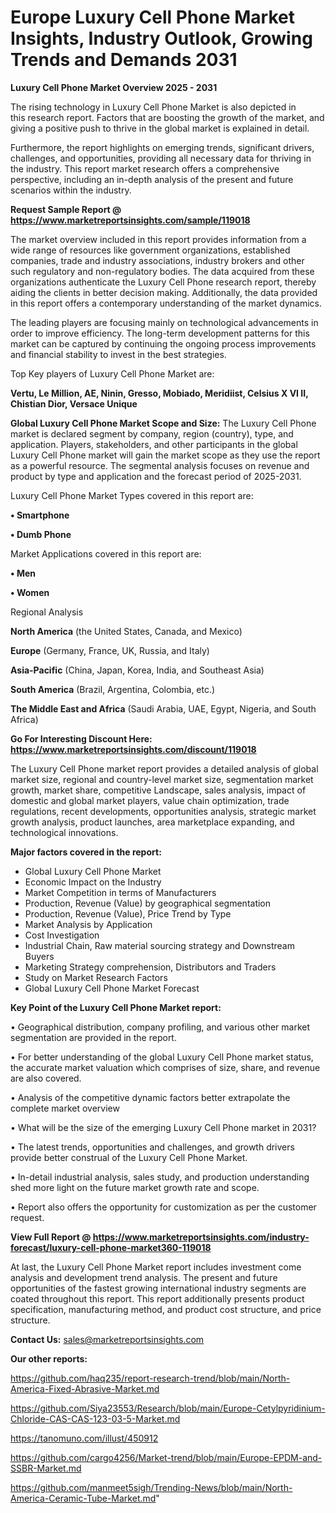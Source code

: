  # Europe Luxury Cell Phone Market Insights, Industry Outlook, Growing Trends and Demands 2031

<Strong> Luxury Cell Phone Market Overview 2025 - 2031</strong>

The rising technology in Luxury Cell Phone Market is also depicted in this research report. Factors that are boosting the growth of the market, and giving a positive push to thrive in the global market is explained in detail.

Furthermore, the report highlights on emerging trends, significant drivers, challenges, and opportunities, providing all necessary data for thriving in the industry. This report market research offers a comprehensive perspective, including an in-depth analysis of the present and future scenarios within the industry.

<strong>Request Sample Report @ <a href=https://www.marketreportsinsights.com/sample/119018>https://www.marketreportsinsights.com/sample/119018</a></strong>

The market overview included in this report provides information from a wide range of resources like government organizations, established companies, trade and industry associations, industry brokers and other such regulatory and non-regulatory bodies. The data acquired from these organizations authenticate the Luxury Cell Phone research report, thereby aiding the clients in better decision making. Additionally, the data provided in this report offers a contemporary understanding of the market dynamics.

The leading players are focusing mainly on technological advancements in order to improve efficiency. The long-term development patterns for this market can be captured by continuing the ongoing process improvements and financial stability to invest in the best strategies.

Top Key players of Luxury Cell Phone Market are:

<strong>Vertu, Le Million, AE, Ninin, Gresso, Mobiado, Meridiist, Celsius X VI II, Chistian Dior, Versace Unique</strong>

<strong><b>Global Luxury Cell Phone Market Scope and Size:</b></strong>
The Luxury Cell Phone market is declared segment by company, region (country), type, and application. Players, stakeholders, and other participants in the global Luxury Cell Phone market will gain the market scope as they use the report as a powerful resource. The segmental analysis focuses on revenue and product by type and application and the forecast period of 2025-2031.

Luxury Cell Phone Market Types covered in this report are:

<strong>• Smartphone

• Dumb Phone</strong>

Market Applications covered in this report are:

<strong>• Men

• Women</strong> 

Regional Analysis

<strong>North America</strong> (the United States, Canada, and Mexico)

<strong>Europe</strong> (Germany, France, UK, Russia, and Italy)

<strong>Asia-Pacific</strong> (China, Japan, Korea, India, and Southeast Asia)

<strong>South America</strong> (Brazil, Argentina, Colombia, etc.)

<strong>The Middle East and Africa</strong> (Saudi Arabia, UAE, Egypt, Nigeria, and South Africa)

<strong>Go For Interesting Discount Here: <a href=https://www.marketreportsinsights.com/discount/119018>https://www.marketreportsinsights.com/discount/119018</a></strong>

The Luxury Cell Phone market report provides a detailed analysis of global market size, regional and country-level market size, segmentation market growth, market share, competitive Landscape, sales analysis, impact of domestic and global market players, value chain optimization, trade regulations, recent developments, opportunities analysis, strategic market growth analysis, product launches, area marketplace expanding, and technological innovations.

<strong><b>Major factors covered in the report:</b></strong>
<ul>
  <li>Global Luxury Cell Phone Market </li>
  <li>Economic Impact on the Industry</li>
  <li>Market Competition in terms of Manufacturers</li>
  <li>Production, Revenue (Value) by geographical segmentation</li>
  <li>Production, Revenue (Value), Price Trend by Type</li>
  <li>Market Analysis by Application</li>
  <li>Cost Investigation</li>
  <li>Industrial Chain, Raw material sourcing strategy and Downstream Buyers</li>
  <li>Marketing Strategy comprehension, Distributors and Traders</li>
  <li>Study on Market Research Factors</li>
  <li>Global Luxury Cell Phone Market Forecast</li>
</ul>

<strong><b>Key Point of the Luxury Cell Phone Market report:</b></strong>

• Geographical distribution, company profiling, and various other market segmentation are provided in the report.

• For better understanding of the global Luxury Cell Phone market status, the accurate market valuation which comprises of size, share, and revenue are also covered.

• Analysis of the competitive dynamic factors better extrapolate the complete market overview

• What will be the size of the emerging Luxury Cell Phone market in 2031?

• The latest trends, opportunities and challenges, and growth drivers provide better construal of the Luxury Cell Phone Market.

• In-detail industrial analysis, sales study, and production understanding shed more light on the future market growth rate and scope.

• Report also offers the opportunity for customization as per the customer request.

<strong><b>View Full Report @ <a href=https://www.marketreportsinsights.com/industry-forecast/luxury-cell-phone-market360-119018>https://www.marketreportsinsights.com/industry-forecast/luxury-cell-phone-market360-119018</a></b></strong>


At last, the Luxury Cell Phone Market report includes investment come analysis and development trend analysis. The present and future opportunities of the fastest growing international industry segments are coated throughout this report. This report additionally presents product specification, manufacturing method, and product cost structure, and price structure.

<strong>Contact Us:</strong>
sales@marketreportsinsights.com

<strong>Our other reports:</strong>

<a href=https://github.com/haq235/report-research-trend/blob/main/North-America-Fixed-Abrasive-Market.md>https://github.com/haq235/report-research-trend/blob/main/North-America-Fixed-Abrasive-Market.md</a>

<a href=https://github.com/Siya23553/Research/blob/main/Europe-Cetylpyridinium-Chloride-CAS-CAS-123-03-5-Market.md>https://github.com/Siya23553/Research/blob/main/Europe-Cetylpyridinium-Chloride-CAS-CAS-123-03-5-Market.md</a>

<a href=https://tanomuno.com/illust/450912>https://tanomuno.com/illust/450912</a>

<a href=https://github.com/cargo4256/Market-trend/blob/main/Europe-EPDM-and-SSBR-Market.md>https://github.com/cargo4256/Market-trend/blob/main/Europe-EPDM-and-SSBR-Market.md</a>

<a href=https://github.com/manmeet5sigh/Trending-News/blob/main/North-America-Ceramic-Tube-Market.md>https://github.com/manmeet5sigh/Trending-News/blob/main/North-America-Ceramic-Tube-Market.md</a>"
